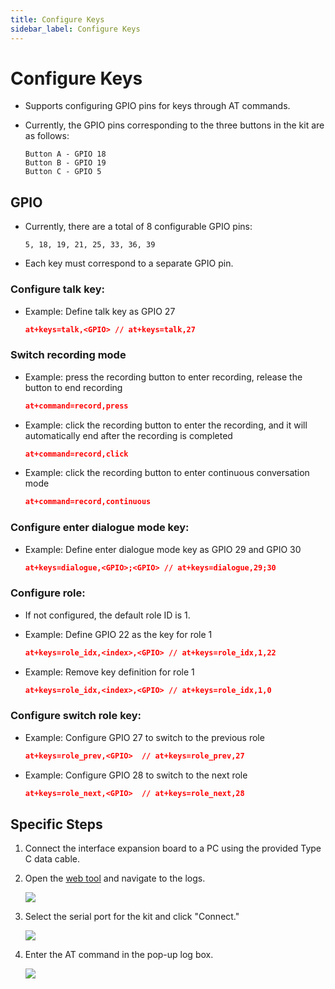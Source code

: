 ```yaml
---
title: Configure Keys
sidebar_label: Configure Keys
---
```


# Configure Keys

* Supports configuring GPIO pins for keys through AT commands.

* Currently, the GPIO pins corresponding to the three buttons in the kit are as follows:

    ```
    Button A - GPIO 18
    Button B - GPIO 19
    Button C - GPIO 5
    ```

## GPIO
    
- Currently, there are a total of 8 configurable GPIO pins:

    ```
    5, 18, 19, 21, 25, 33, 36, 39
    ```

- Each key must correspond to a separate GPIO pin.

### Configure talk key:

- Example: Define talk key as GPIO 27   

    ```json
    at+keys=talk,<GPIO> // at+keys=talk,27
    ```

### Switch recording mode

- Example: press the recording button to enter recording, release the button to end recording

    ```json
    at+command=record,press
    ```

- Example: click the recording button to enter the recording, and it will automatically end after the recording is completed

    ```json
    at+command=record,click
    ```
    
- Example: click the recording button to enter continuous conversation mode

    ```json
    at+command=record,continuous
    ```

### Configure enter dialogue mode key:

- Example: Define enter dialogue mode key as GPIO 29 and GPIO 30

    ```json
    at+keys=dialogue,<GPIO>;<GPIO> // at+keys=dialogue,29;30
    ```
### Configure role:

- If not configured, the default role ID is 1.

- Example: Define GPIO 22 as the key for role 1
    ```json
    at+keys=role_idx,<index>,<GPIO> // at+keys=role_idx,1,22
    ```

- Example: Remove key definition for role 1
    
    ```json
    at+keys=role_idx,<index>,<GPIO> // at+keys=role_idx,1,0
    ```

### Configure switch role key:

- Example: Configure GPIO 27 to switch to the previous role

    ```json
    at+keys=role_prev,<GPIO>  // at+keys=role_prev,27
    ```

- Example: Configure GPIO 28 to switch to the next role

    ```json
    at+keys=role_next,<GPIO>  // at+keys=role_next,28
    ```


## Specific Steps

1. Connect the interface expansion board to a PC using the provided Type C data cable.
2. Open the [web tool](https://tool.folotoy.com/index) and navigate to the logs.

    <img src="https://doc-img.folotoy.com/images/41461127/281992533-f5204e50-e79e-472c-8edf-398e087f3f91.png" />

3. Select the serial port for the kit and click "Connect."

    <img src="https://doc-img.folotoy.com/images/69997928/284516480-089d0383-cf77-45e4-85a5-89527f118714.png" />

4. Enter the AT command in the pop-up log box.

    <img src="https://doc-img.folotoy.com/images/69997928/284516660-5dd96e62-f94e-42cb-9d57-119930597230.png" />
